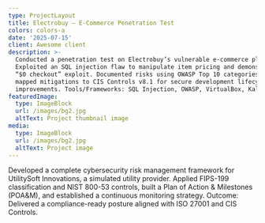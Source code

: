 ```yaml
---
type: ProjectLayout
title: Electrobuy – E-Commerce Penetration Test
colors: colors-a
date: '2025-07-15'
client: Awesome client
description: >-
  Conducted a penetration test on Electrobuy’s vulnerable e-commerce platform.
  Exploited an SQL injection flaw to manipulate item pricing and demonstrated a
  “$0 checkout” exploit. Documented risks using OWASP Top 10 categories and
  mapped mitigations to CIS Controls v8.1 for secure development lifecycle
  improvements. Tools/Frameworks: SQL Injection, OWASP, VirtualBox, Kali Linux
featuredImage:
  type: ImageBlock
  url: /images/bg2.jpg
  altText: Project thumbnail image
media:
  type: ImageBlock
  url: /images/bg2.jpg
  altText: Project image
---
```

Developed a complete cybersecurity risk management framework for UtilitySoft Innovations, a simulated utility provider. Applied FIPS-199 classification and NIST 800-53 controls, built a Plan of Action & Milestones (POA\&M), and established a continuous monitoring strategy. Outcome: Delivered a compliance-ready posture aligned with ISO 27001 and CIS Controls.





